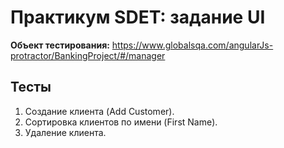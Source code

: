 # Практикум SDET: задание UI
 **Объект тестирования:**
 https://www.globalsqa.com/angularJs-protractor/BankingProject/#/manager
 ## Тесты
1. Создание клиента (Add Customer).
2. Сортировка клиентов по имени (First Name).
3. Удаление клиента.